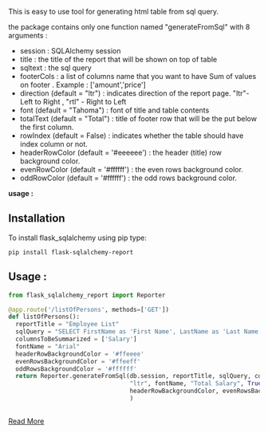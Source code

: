 This is easy to use tool for generating html table from sql query.

the package contains only one function named "generateFromSql" with 8 arguments :

* session : SQLAlchemy session
* title : the title of the report that will be shown on top of table
* sqltext : the sql query
* footerCols : a list of columns name that you want to have Sum of values on footer . Example : ['amount','price']
* direction (default = "ltr") : indicates direction of the report page.  "ltr"- Left to Right , "rtl" -  Right to Left
* font (default = "Tahoma") : font of title and table contents
* totalText (default = "Total") : title of footer row that will be the put below the first column.
* rowIndex (default = False) : indicates whether the table should have index column or not.
* headerRowColor (default = '#eeeeee') :  the header (title) row background color.
* evenRowColor (default = '#ffffff') :  the even rows background color.
* oddRowColor (default = '#ffffff') :  the odd rows background color.

**usage :**



## Installation
To install flask_sqlalchemy using pip type:

```shell
pip install flask-sqlalchemy-report
```

## Usage :

```python
from flask_sqlalchemy_report import Reporter 

@app.route('/listOfPersons', methods=['GET'])
def listOfPersons():
  reportTitle = "Employee List"
  sqlQuery = "SELECT FirstName as 'First Name', LastName as 'Last Name', phone as 'Phone Number', salary as 'Salary' FROM persons"
  columnsToBeSummarized = ['Salary']
  fontName = "Arial"
  headerRowBackgroundColor = '#ffeeee'
  evenRowsBackgroundColor = '#ffeeff'
  oddRowsBackgroundColor = '#ffffff'
  return Reporter.generateFromSql(db.session, reportTitle, sqlQuery, columnsToBeSummarized, 
                                  "ltr", fontName, "Total Salary", True,
                                  headerRowBackgroundColor, evenRowsBackgroundColor, oddRowsBackgroundColor
                                  )
   
 ```

[Read More ](https://m-shaeri.ir/blog/generate-html-table-from-sql-query-in-flask/)